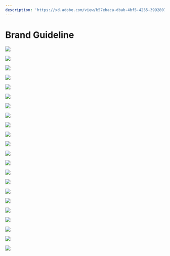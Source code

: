 ```yaml
---
description: 'https://xd.adobe.com/view/b57ebaca-dbab-4bf5-4255-3992807ae445-c34f/'
---
```


# Brand Guideline

![](.gitbook/assets/screen-shot-2020-11-15-at-20.20.55.png)

![](.gitbook/assets/screen-shot-2020-11-15-at-20.21.07.png)

![](.gitbook/assets/screen-shot-2020-11-15-at-20.21.19.png)

![](.gitbook/assets/screen-shot-2020-11-15-at-20.21.26.png)

![](.gitbook/assets/screen-shot-2020-11-15-at-20.21.33.png)

![](.gitbook/assets/screen-shot-2020-11-15-at-20.21.44.png)

![](.gitbook/assets/screen-shot-2020-11-15-at-20.21.52.png)

![](.gitbook/assets/screen-shot-2020-11-15-at-20.21.58.png)

![](.gitbook/assets/screen-shot-2020-11-15-at-20.22.05.png)

![](.gitbook/assets/screen-shot-2020-11-15-at-20.22.11.png)

![](.gitbook/assets/screen-shot-2020-11-15-at-20.22.16.png)

![](.gitbook/assets/screen-shot-2020-11-15-at-20.22.22.png)

![](.gitbook/assets/screen-shot-2020-11-15-at-20.22.28.png)

![](.gitbook/assets/screen-shot-2020-11-15-at-20.29.38.png)

![](.gitbook/assets/screen-shot-2020-11-15-at-20.29.45.png)

![](.gitbook/assets/screen-shot-2020-11-15-at-20.29.53.png)

![](.gitbook/assets/screen-shot-2020-11-15-at-20.29.58.png)

![](.gitbook/assets/screen-shot-2020-11-15-at-20.30.05.png)

![](.gitbook/assets/screen-shot-2020-11-15-at-20.30.12.png)

![](.gitbook/assets/screen-shot-2020-11-15-at-20.30.19.png)

![](.gitbook/assets/screen-shot-2020-11-15-at-20.30.25.png)

![](.gitbook/assets/screen-shot-2020-11-15-at-20.30.32.png)

